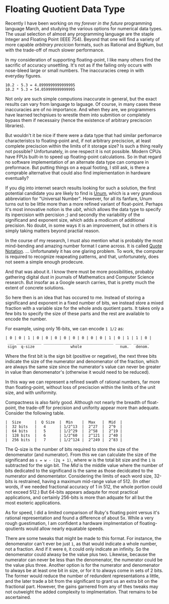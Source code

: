 # Floating Quotient Data Type

Recently I have been working on my *forever in the future* programming language March, and studying the various options for numerical data types. The usual selection of almost any programming language are the staple Integer and Floating Point (IEEE 754). Beyond that one will find a variety of more capable *arbitrary precicion* formats, such as Rational and BigNum, but with the trade-off of much slower performance.

In my consideration of supporting floating-point, I like many others find the sacrific of accuracy unsettling. It's not as if the failing only occurs with nose-bleed large or small numbers. The inaccuracies creep in with everyday figures. 

    10.2 - 5.3 = 4.8999999999999995
    10.2 * 5.3 = 54.059999999999995

Not only are such simple computions inaccurate in general, but the exact results can vary from language to laguage. Of course, in many cases these inaccuracies are of no importance. And when they are, we programmers have learned techqniues to wrestle them into submition or completely bypass them if necessairy (hence the existence of arbitrary preciscion libraries).

But wouldn't it be nice if there were a data type that had similar perfomarce characteristcs to floating-point and, if not arbitrary preciscion, at least complete preciscion within the limits of it storage size? Is such a thing really not possible? Unfortunately, in one respect it is not possible. Modern CPUs have FPUs built-in to speed up floating-point calculations. So in that regard no software implementation of an alternate data type can compare in preformace. But putting things on a equal footing, I still ask, is there a comprable alternative that could also find implementation in hardware eventually?

If you dig into internet search results looking for such a solution, the first potential candidate you are likely to find is [Unum](https://en.wikipedia.org/wiki/Unum_(number_format)), which is a very grandious abbreviation for "Universal Number". However, for all its fanfare, Unum turns out to be little more than a more refined variant of float-point. Perhaps it's most innovative notion is the *ubit*, which allows the data type to specify its inpercision with percision ;) and secondly the variability of the significand and exponent size, which adds a modicum of additional precision. No doubt, in some ways it is an improvement, but in others it is simply taking matters beyond practial reason.

In the course of my research, I must also mention what is probably the most mind-bending and amazing number format I came across. It is called [Quote Notation](https://en.wikipedia.org/wiki/Quote_notation). ... Unfortunately it has one glaring problem. To work, the computer is required to recognize reapeating patterns, and that, unfortunately, does not seem a simple enough prodecure.

And that was about it. I know there must be more possibilities, probably gathering digital dust in journals of Mathematics and Computer Science research. But insofar as a Google search carries, that is pretty much the extent of concrete solutions.

So here then is an idea that has occured to me. Instead of storing a significand and exponent in a fixed number of bits, we instead store a mixed fraction with a variable size for the whole ands quotient parts. It takes only a few bits to specify the size of these parts and the rest are available to encode the number.

For example, using only 16-bits, we can encode `1 1/2` as:

    | 0 | 0 | 1 | 0 | 0 | 0 | 0 | 0 | 0 | 0 | 0 | 1 | 0 | 1 | 1 | 0 |
     ___ ___________ _______________________________ _______ _______
     sign  q-size                whole                 num.   denom.
    
Where the first bit is the sign bit (positive or negative), the next three bits indicate the size of the numerator and  denomenator of the fraction, which are always the same size since the numerator's value can never be greater in value than denomenator's (otherwise it would need to be reduced). 

In this way we can represent a refined swath of rational numbers, far more than floating-point, without loss of preciscion within the limits of the unit size, and with uniformity. 

Compactness is also fairly good. Although not nearly the breadth of float-point, the trade-off for precision and unifority appear more than adequate. Consider the following table.

    |  Size      |  Q Size  |  Min    |  Max   |  Mid  |
    |  32 bits   |   4      | 1/2^13  |  2^27  |  2^9  |
    |  64 bits   |   5      | 1/2^29  |  2^58  |  2^19 |
    |  128 bits  |   6      | 1/2^60  |  2^121 |  2^40 |
    |  256 bits  |   7      | 1/2^124 |  2^249 |  2^83 |

The Q-size is the number of bits required to store the size of the denomenator (and numerator). From this we can calculate the size of the significand as `s = w - (2q + 1)`, where w is the total bit size and the `1` is subtracted for the sign bit. The *Mid* is the middle value where the number of bits dedicated to the significand is the same as those decidcated to the numerator and denomentator. Considering the limits of each word size, 32-bits is restrained, having a maximum mid-range value of 512. (In other words, if we needed fractional accuracy of 1 in 512, the whole portion could not exceed 512.) But 64-bits appears adaqute for most practical applications, and certainly 256-bits is more than adquate for all but the most esoteric applications.

As for speed, I did a limited comparison of Ruby's floating point versus it's rational representation and found a difference of about 5x. While a very rough guestimation, I am confident a hardware implmentation of floating-qoutients would allow nearly equatable speeds.

There are some tweaks that might be made to this format. For instance, the denomenator can't ever be just `1`, as that would indicate a whole number, not a fraction. And if it were `0`, it could only indicate an infinity. So the denomenator could alwasy be the value plus two. Likewise, because the numerator can never be less than the denomenator, the numerator could be the value plus three. Another option is for the numerator and denomenator to always be at least one bit in size, or for it to always come in sets of 2 bits. The former would reduce the number of redundent representations a little, and the later trade a bit from the significant to grant us an extra bit on the fractional part. However, the gains garnered from any of thes tweaks  may not outweight the added complexity to implmentation. That remains to be ascertained.

